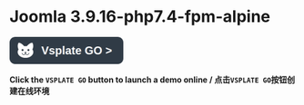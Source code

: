 # Joomla 3.9.16-php7.4-fpm-alpine

<a href="https://www.vsplate.com/?docker-compose=https://github.com/vsplate/dcenvs/joomla/3.9.16-php7.4-fpm-alpine"><img alt="VSPLATE GO" src="https://raw.githubusercontent.com/vsplate/images/master/vsgo_btn.png" width="200px"></a>

**Click the `VSPLATE GO` button to launch a demo online / 点击`VSPLATE GO`按钮创建在线环境**